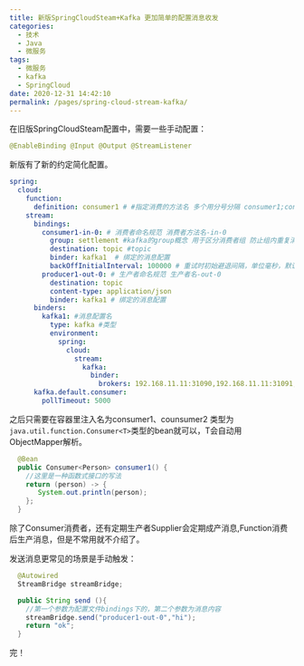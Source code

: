 ```yaml
---
title: 新版SpringCloudSteam+Kafka 更加简单的配置消息收发
categories: 
  - 技术 
  - Java
  - 微服务
tags: 
  - 微服务
  - kafka
  - SpringCloud
date: 2020-12-31 14:42:10
permalink: /pages/spring-cloud-stream-kafka/
---
```


在旧版SpringCloudSteam配置中，需要一些手动配置：
```java
@EnableBinding @Input @Output @StreamListener
``` 
新版有了新的约定简化配置。
```yaml
spring:
  cloud:
    function:
      definition: consumer1 # #指定消费的方法名 多个用分号分隔 consumer1;consumer2 
    stream:
      bindings:
        consumer1-in-0: # 消费者命名规范 消费者方法名-in-0
          group: settlement #kafka的group概念 用于区分消费者组 防止组内重复消费
          destination: topic #topic
          binder: kafka1  # 绑定的消息配置
          backOffInitialInterval: 100000 # 重试时初始避退间隔，单位毫秒，默认1000 
        producer1-out-0: # 生产者命名规范 生产者名-out-0
          destination: topic
          content-type: application/json 
          binder: kafka1 # 绑定的消息配置
      binders:
        kafka1: #消息配置名
          type: kafka #类型
          environment:
            spring:
              cloud:
                stream:
                  kafka:
                    binder:
                      brokers: 192.168.11.11:31090,192.168.11.11:31091,192.168.11.11:31092 #kafka集群
      kafka.default.consumer:
        pollTimeout: 5000
```
之后只需要在容器里注入名为consumer1、counsumer2 类型为`java.util.function.Consumer<T>`类型的bean就可以，T会自动用ObjectMapper解析。
```java
  @Bean
  public Consumer<Person> consumer1() {
    //这里是一种函数式接口的写法
    return (person) -> {
       System.out.println(person);
    };
  }
```
除了Consumer消费者，还有定期生产者Supplier会定期成产消息,Function消费后生产消息，但是不常用就不介绍了。

发送消息更常见的场景是手动触发：
```java
  @Autowired
  StreamBridge streamBridge; 

  public String send (){
    //第一个参数为配置文件bindings下的，第二个参数为消息内容
    streamBridge.send("producer1-out-0","hi");
    return "ok";
  }
```
完！

